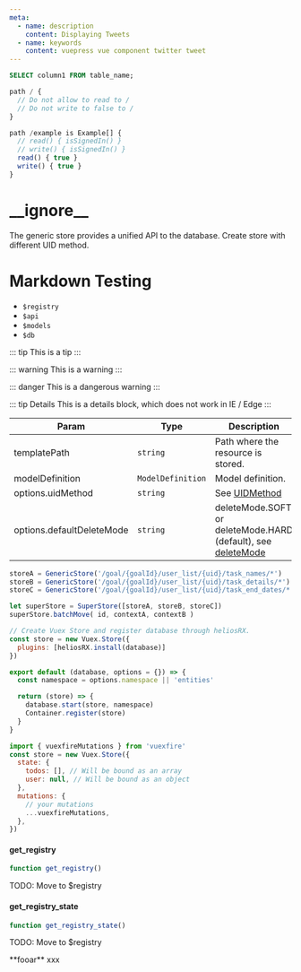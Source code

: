 ```yaml
---
meta:
  - name: description
    content: Displaying Tweets
  - name: keywords
    content: vuepress vue component twitter tweet
---
```


```SQL
SELECT column1 FROM table_name;
```

```javascript
path / {
  // Do not allow to read to /
  // Do not write to false to /
}

path /example is Example[] {
  // read() { isSignedIn() }
  // write() { isSignedIn() }
  read() { true }
  write() { true }
}

```

# \_\_ignore\_\_

The generic store provides a unified API to the database.
Create store with different UID method.

# Markdown Testing

- `$registry`
- `$api`
- `$models`
- `$db`

::: tip
This is a tip
:::

::: warning
This is a warning
:::

::: danger
This is a dangerous warning
:::

::: tip Details
This is a details block, which does not work in IE / Edge
:::

| Param                     | Type                | Description  |
| ------------------------- | ------------------- | ------------ |
| templatePath              | `string`            | Path where the resource is stored.
| modelDefinition           | `ModelDefinition`    | Model definition.
| options.uidMethod         | `string`            | See [UIDMethod](./database#UIDMethod)
| options.defaultDeleteMode | `string`            | deleteMode.SOFT or deleteMode.HARD (default), see [deleteMode](./database#DeleteMode)

```js
storeA = GenericStore('/goal/{goalId}/user_list/{uid}/task_names/*')
storeB = GenericStore('/goal/{goalId}/user_list/{uid}/task_details/*')
storeC = GenericStore('/goal/{goalId}/user_list/{uid}/task_end_dates/*')

let superStore = SuperStore([storeA, storeB, storeC])
superStore.batchMove( id, contextA, contextB )
```

```js
// Create Vuex Store and register database through heliosRX.
const store = new Vuex.Store({
  plugins: [heliosRX.install(database)]
})

export default (database, options = {}) => {
  const namespace = options.namespace || 'entities'

  return (store) => {
    database.start(store, namespace)
    Container.register(store)
  }
}

import { vuexfireMutations } from 'vuexfire'
const store = new Vuex.Store({
  state: {
    todos: [], // Will be bound as an array
    user: null, // Will be bound as an object
  },
  mutations: {
    // your mutations
    ...vuexfireMutations,
  },
})
```

#### get_registry

```js
function get_registry()
```

TODO: Move to $registry

#### get_registry_state

```js
function get_registry_state()
```

TODO: Move to $registry


<split display-text="Test">
**fooar** xxx
</split>
